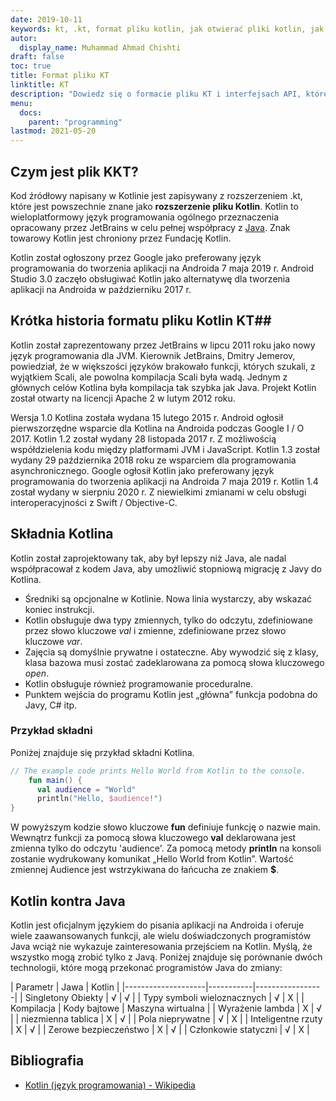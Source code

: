 ```yaml
---
date: 2019-10-11
keywords: kt, .kt, format pliku kotlin, jak otwierać pliki kotlin, jak uruchamiać pliki kotlin, format pliku .kt, plik kt, rozszerzenie pliku kotlin, rozszerzenie .kt, kotlin vs java
autor:
  display_name: Muhammad Ahmad Chishti
draft: false
toc: true
title: Format pliku KT
linktitle: KT
description: "Dowiedz się o formacie pliku KT i interfejsach API, które mogą tworzyć i otwierać pliki KT."
menu:
  docs:
    parent: "programming"
lastmod: 2021-05-20
---
```


## Czym jest plik KKT? ##

Kod źródłowy napisany w Kotlinie jest zapisywany z rozszerzeniem .kt, które jest powszechnie znane jako **rozszerzenie pliku Kotlin**. Kotlin to wieloplatformowy język programowania ogólnego przeznaczenia opracowany przez JetBrains w celu pełnej współpracy z [Java](/pl/programming/java/). Znak towarowy Kotlin jest chroniony przez Fundację Kotlin.

Kotlin został ogłoszony przez Google jako preferowany język programowania do tworzenia aplikacji na Androida 7 maja 2019 r. Android Studio 3.0 zaczęło obsługiwać Kotlin jako alternatywę dla tworzenia aplikacji na Androida w październiku 2017 r.

## Krótka historia formatu pliku Kotlin KT##

Kotlin został zaprezentowany przez JetBrains w lipcu 2011 roku jako nowy język programowania dla JVM. Kierownik JetBrains, Dmitry Jemerov, powiedział, że w większości języków brakowało funkcji, których szukali, z wyjątkiem Scali, ale powolna kompilacja Scali była wadą. Jednym z głównych celów Kotlina była kompilacja tak szybka jak Java. Projekt Kotlin został otwarty na licencji Apache 2 w lutym 2012 roku.

Wersja 1.0 Kotlina została wydana 15 lutego 2015 r. Android ogłosił pierwszorzędne wsparcie dla Kotlina na Androida podczas Google I / O 2017. Kotlin 1.2 został wydany 28 listopada 2017 r. Z możliwością współdzielenia kodu między platformami JVM i JavaScript. Kotlin 1.3 został wydany 29 października 2018 roku ze wsparciem dla programowania asynchronicznego. Google ogłosił Kotlin jako preferowany język programowania do tworzenia aplikacji na Androida 7 maja 2019 r. Kotlin 1.4 został wydany w sierpniu 2020 r. Z niewielkimi zmianami w celu obsługi interoperacyjności z Swift / Objective-C.

## Składnia Kotlina ##

Kotlin został zaprojektowany tak, aby był lepszy niż Java, ale nadal współpracował z kodem Java, aby umożliwić stopniową migrację z Javy do Kotlina.

* Średniki są opcjonalne w Kotlinie. Nowa linia wystarczy, aby wskazać koniec instrukcji.
* Kotlin obsługuje dwa typy zmiennych, tylko do odczytu, zdefiniowane przez słowo kluczowe *val* i zmienne, zdefiniowane przez słowo kluczowe *var*.
* Zajęcia są domyślnie prywatne i ostateczne. Aby wywodzić się z klasy, klasa bazowa musi zostać zadeklarowana za pomocą słowa kluczowego *open*.
* Kotlin obsługuje również programowanie proceduralne.
* Punktem wejścia do programu Kotlin jest „główna” funkcja podobna do Javy, C# itp.

### Przykład składni ###

Poniżej znajduje się przykład składni Kotlina.

```kotlin
// The example code prints Hello World from Kotlin to the console.
    fun main() {
      val audience = "World"
      println("Hello, $audience!")
}
```

W powyższym kodzie słowo kluczowe **fun** definiuje funkcję o nazwie main. Wewnątrz funkcji za pomocą słowa kluczowego **val** deklarowana jest zmienna tylko do odczytu 'audience'. Za pomocą metody **println** na konsoli zostanie wydrukowany komunikat „Hello World from Kotlin”. Wartość zmiennej Audience jest wstrzykiwana do łańcucha ze znakiem **$**.

## Kotlin kontra Java
Kotlin jest oficjalnym językiem do pisania aplikacji na Androida i oferuje wiele zaawansowanych funkcji, ale wielu doświadczonych programistów Java wciąż nie wykazuje zainteresowania przejściem na Kotlin. Myślą, że wszystko mogą zrobić tylko z Javą. Poniżej znajduje się porównanie dwóch technologii, które mogą przekonać programistów Java do zmiany:

| Parametr | Jawa | Kotlin |
|--------------------|-----------|---------------- -|
| Singletony Obiekty | √ | √ |
| Typy symboli wieloznacznych | √ | Χ |
| Kompilacja | Kody bajtowe | Maszyna wirtualna |
| Wyrażenie lambda | Χ | √ |
| niezmienna tablica | Χ | √ |
| Pola nieprywatne | √ | Χ |
| Inteligentne rzuty | Χ | √ |
| Zerowe bezpieczeństwo | Χ | √ |
| Członkowie statyczni | √ | Χ |

## Bibliografia ##

- [Kotlin (język programowania) - Wikipedia](https://en.wikipedia.org/wiki/Kotlin_(programming_language))

